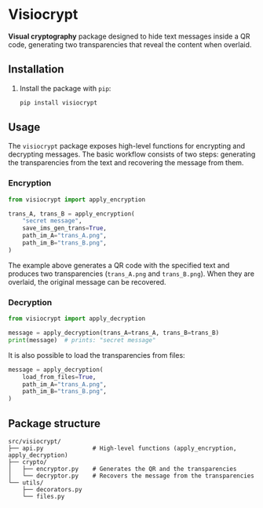 # Visiocrypt

**Visual cryptography** package designed to hide text messages inside a QR
code, generating two transparencies that reveal the content when overlaid.

## Installation

1. Install the package with `pip`:

   ```bash
   pip install visiocrypt
   ```

## Usage

The `visiocrypt` package exposes high-level functions for encrypting and
decrypting messages. The basic workflow consists of two steps: generating the
transparencies from the text and recovering the message from them.

### Encryption

```python
from visiocrypt import apply_encryption

trans_A, trans_B = apply_encryption(
    "secret message",
    save_ims_gen_trans=True,
    path_im_A="trans_A.png",
    path_im_B="trans_B.png",
)
```

The example above generates a QR code with the specified text and produces two
transparencies (`trans_A.png` and `trans_B.png`). When they are overlaid, the
original message can be recovered.

### Decryption

```python
from visiocrypt import apply_decryption

message = apply_decryption(trans_A=trans_A, trans_B=trans_B)
print(message)  # prints: "secret message"
```

It is also possible to load the transparencies from files:

```python
message = apply_decryption(
    load_from_files=True,
    path_im_A="trans_A.png",
    path_im_B="trans_B.png",
)
```

## Package structure

```
src/visiocrypt/
├── api.py              # High-level functions (apply_encryption, apply_decryption)
├── crypto/
│   ├── encryptor.py    # Generates the QR and the transparencies
│   └── decryptor.py    # Recovers the message from the transparencies
└── utils/
    ├── decorators.py
    └── files.py
```

